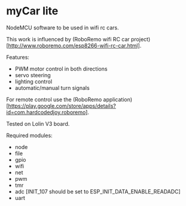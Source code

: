# myCar lite #

NodeMCU software to be used in wifi rc cars.

This work is influenced by (RoboRemo wifi RC car project)[http://www.roboremo.com/esp8266-wifi-rc-car.html].

Features:
 - PWM motor control in both directions
 - servo steering
 - lighting control
 - automatic/manual turn signals

For remote control use the (RoboRemo application)[https://play.google.com/store/apps/details?id=com.hardcodedjoy.roboremo].

Tested on Lolin V3 board.

Required modules:
 - node
 - file
 - gpio
 - wifi
 - net
 - pwm
 - tmr
 - adc [INIT_107 should be set to ESP_INIT_DATA_ENABLE_READADC]
 - uart
